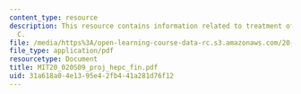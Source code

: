 ```yaml
---
content_type: resource
description: This resource contains information related to treatment of hepatitis
  C.
file: /media/https%3A/open-learning-course-data-rc.s3.amazonaws.com/20-020-introduction-to-biological-engineering-design-spring-2009/31a618a04e1395e42fb441a281d76f12_MIT20_020S09_proj_hepc_fin.pdf
file_type: application/pdf
resourcetype: Document
title: MIT20_020S09_proj_hepc_fin.pdf
uid: 31a618a0-4e13-95e4-2fb4-41a281d76f12
---
```

